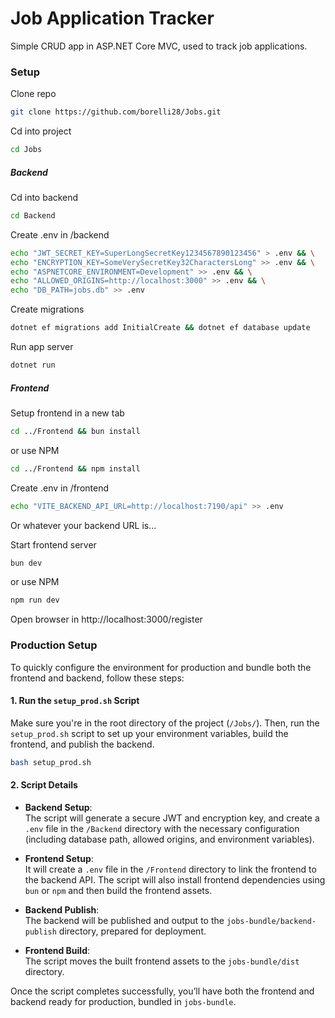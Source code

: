 # Job Application Tracker
Simple CRUD app in ASP.NET Core MVC, used to track job applications.

### Setup
Clone repo
```bash
git clone https://github.com/borelli28/Jobs.git
```

Cd into project
```bash
cd Jobs
```

##### Backend
Cd into backend
```bash
cd Backend
```

Create .env in /backend
```bash
echo "JWT_SECRET_KEY=SuperLongSecretKey1234567890123456" > .env && \
echo "ENCRYPTION_KEY=SomeVerySecretKey32CharactersLong" >> .env && \
echo "ASPNETCORE_ENVIRONMENT=Development" >> .env && \
echo "ALLOWED_ORIGINS=http://localhost:3000" >> .env && \
echo "DB_PATH=jobs.db" >> .env
```

Create migrations
```bash
dotnet ef migrations add InitialCreate && dotnet ef database update
```

Run app server
```bash
dotnet run
```

##### Frontend
Setup frontend in a new tab
```bash
cd ../Frontend && bun install
```
or use NPM
```bash
cd ../Frontend && npm install
```

Create .env in /frontend
```bash
echo "VITE_BACKEND_API_URL=http://localhost:7190/api" >> .env
```
Or whatever your backend URL is...

Start frontend server
```bash
bun dev
```
or use NPM
```bash
npm run dev
```

Open browser in http://localhost:3000/register

### Production Setup

To quickly configure the environment for production and bundle both the frontend and backend, follow these steps:

#### 1. Run the `setup_prod.sh` Script

Make sure you're in the root directory of the project (`/Jobs/`). Then, run the `setup_prod.sh` script to set up your environment variables, build the frontend, and publish the backend.

```bash
bash setup_prod.sh
```

#### 2. Script Details

- **Backend Setup**:  
  The script will generate a secure JWT and encryption key, and create a `.env` file in the `/Backend` directory with the necessary configuration (including database path, allowed origins, and environment variables).
  
- **Frontend Setup**:  
  It will create a `.env` file in the `/Frontend` directory to link the frontend to the backend API. The script will also install frontend dependencies using `bun` or `npm` and then build the frontend assets.

- **Backend Publish**:  
  The backend will be published and output to the `jobs-bundle/backend-publish` directory, prepared for deployment.

- **Frontend Build**:  
  The script moves the built frontend assets to the `jobs-bundle/dist` directory.

Once the script completes successfully, you’ll have both the frontend and backend ready for production, bundled in `jobs-bundle`.
